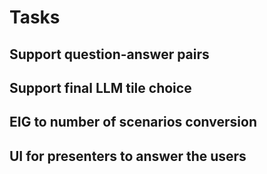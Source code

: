 # Tasks

## Support question-answer pairs

## Support final LLM tile choice

## EIG to number of scenarios conversion

## UI for presenters to answer the users


